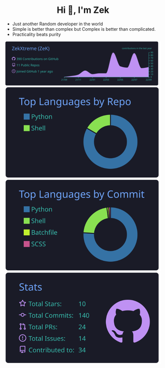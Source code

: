 <h1 align="center">Hi 👋, I'm Zek</h1>

- Just another Random developer in the world
- Simple is better than complex but Complex is better than complicated.
- Practicality beats purity


[![](https://raw.githubusercontent.com/ZekXtreme/zekxtreme/main/profile-summary-card-output/tokyonight/0-profile-details.svg)](https://github.com/vn7n24fzkq/github-profile-summary-cards)
[![](https://raw.githubusercontent.com/ZekXtreme/zekxtreme/main/profile-summary-card-output/tokyonight/1-repos-per-language.svg)](https://github.com/vn7n24fzkq/github-profile-summary-cards) [![](https://raw.githubusercontent.com/ZekXtreme/zekxtreme/main/profile-summary-card-output/tokyonight/2-most-commit-language.svg)](https://github.com/vn7n24fzkq/github-profile-summary-cards)
[![](https://raw.githubusercontent.com/ZekXtreme/zekxtreme/main/profile-summary-card-output/tokyonight/3-stats.svg)](https://github.com/vn7n24fzkq/github-profile-summary-cards) 
